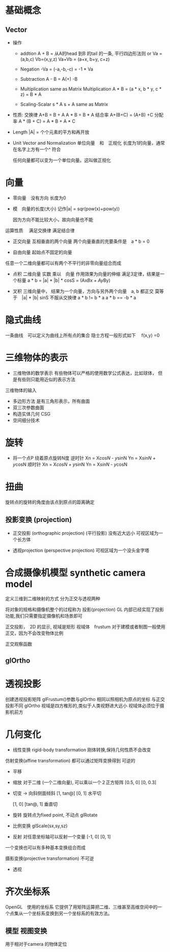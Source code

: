 基础概念
=============================

Vector
-------------------------
* 操作
    + addtion
      A + B = 从A的head 到B 的tail 的一条, 平行四边形法则
      or Va = (a,b,c) Vb=(x,y,z)
      Va+Vb = (a+x, b+y, c+z)

    + Negation
        -Va = (-a,-b,-c) = -1 * Va

    + Subtraction
       A - B = A(+) -B

    + Multiplication
       same as Matrix Multiplication
       A * B = (a * x, b * y, c * z) = B * A

    + Scaling-Scalar
       s * A
       s + A
          same as Matrix

* 性质:
 交换律 A+B = B + A     A * B = B * A
 结合率 A+(B+C) = (A+B) +C
 分配率 A * (B + C) = A * B + A * C
　　
  
* Length
   |A| = 个个元素的平方和再开放

* Unit Vector and Normalization
   单位向量　和　正规化
   长度为1的向量，通常在名字上方有一个^ 符合

   任何向量都可以变为一个单位向量。这叫做正规化
   

向量
========================
+ 零向量　没有方向 长度为0
+ 模　向量的长度(大小) 记作|a| = sqr(pow(x)+pow(y))

   因为方向不能比较大小，故向向量也不能

运算性质
　满足交换律
  满足结合律

+ 正交向量
    互相垂直的两个向量
    两个向量垂直的充要条件是　a * b = 0

+ 自由向量
  起始点不固定的向量

  
任意一个二维向量都可以有两个不平行的非零向量组合而成

+ 点积 二维向量
   实数 乘以　向量
   作用效果为向量的伸缩
   满足3定律，结果是一个标量
   a * b = |a| * |b| * cosS
        = (Ax*Bx + Ay*By)


+ 叉积
  三维向量中，
  结果为一个向量，方向与另外两个向量　a, b 都正交
  莫等于　|a| * |b| sinS
   不服从交换律 a * b != b * a
    a * b == -b * a



隐式曲线
================================================
一条曲线　可以定义为曲线上所有点的集合
隐士方程一般形式如下　 f(x,y) =0


三维物体的表示
===================================================

+ 三维物体的数学表示
   有些物体可以严格的使用数学公式表达，比如球体，
   但是有些则只能用近似的表示方法

三维物体的输入

+ 多边形方法
    是有三角形表示，所有曲面
+ 双三次参数曲面
+ 构造实体几何 CSG
+ 空间细分技术


旋转
======================================================
+ 将一个点P 绕着原点旋转N度 
  逆时针
     Xn = X*cosN - y*sinN
     Yn = X*sinN + y*cosN
  顺时针
     Xn = X*cosN + y*sinN
     Yn = X*sinN - y*cosN

扭曲
======================================================
旋转点的旋转的角度由该点到原点的距离确定


投影变换 (projection)
----------------------------------------
* 正交投影 (orthographic projection) (平行投影)
   没有近大远小 可视区域为一个长方体

* 透视projection (perspective projection)
   可视区域为一个没头金字塔

合成摄像机模型 synthetic camera model
=====================================================
定义三维到二维映射的方式
分为正交与透视两种

将对象的规格和摄像机整个的过程称为 投影(projection)
GL 内部已经实现了投影功能,我们只需要指定摄像机和场景即可

正交投影，　2D 的显示, 视域是矩形
视域体　frustum
对于建模或者制图一般使用正交，因为不会改变物体比例

正交观察函数
## glOrtho


透视投影
===============================
创建透视投影矩阵
glFrustum()参数与glOrtho 相同以照相机为原点的坐标
 与正交投影不同 glOrtho
 视域是四方椎形的,类似于人类视野进大远小
视域体必须位于摄影机前方


几何变化
===============================================
* 线性变换
   rigid-body transformation
    刚体转换,保持几何性质不会改变

 仿射变换(affine transformation)
 都可以通过矩阵变换得到
 可逆的
   + 平移
   + 缩放
       对于二维 (一个二维向量), 可以乘以一个２正方矩阵
        [0.5, 0]
        [0, 0.3] 
   + 切变 -> 向斜侧面倾斜
        [1, tan@]
        [0, 1] 水平切 

        [1, 0]
        [tan@, 1] 垂直切
       
   + 旋转
       旋转点为fixed point, 不动点
        glRotate
   + 比例变换
        glScale(sx,sy,sz)
   + 反射
       对任意坐标轴可以反射一个变量
       [-1, 0]
       [0, 1]

   一个变换也可以有多种基本变换组合而成

   
 摄影变换(projective transformation)
 不可逆
   + 透视
   
   
齐次坐标系
===================================================
OpenGL　使用的坐标系
它提供了用矩阵运算把二维、三维甚至高维空间中的一个点集从一个坐标系变换到另一个坐标系的有效方法。

模型 视图变换
----------------------------------------
用于相对于camera 的物体定位



